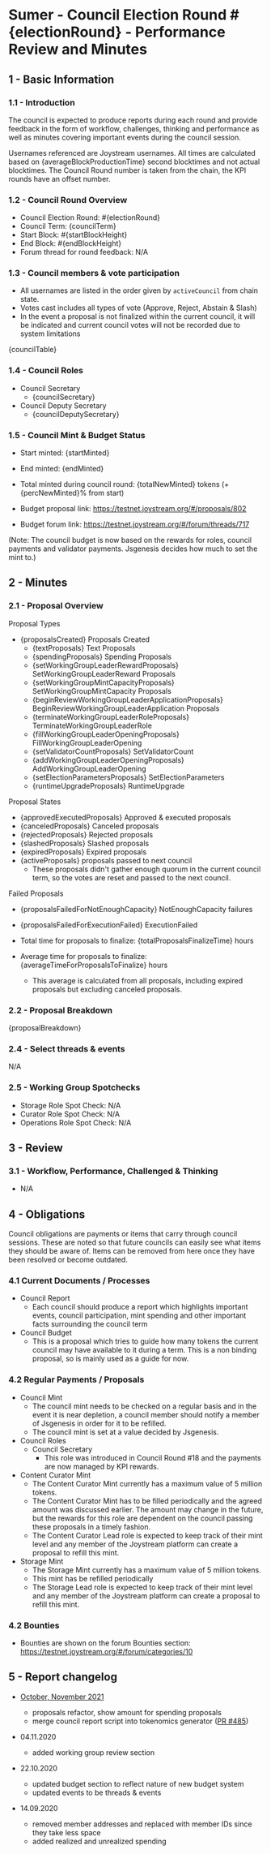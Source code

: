 # Sumer - Council Election Round #{electionRound}  - Performance Review and Minutes
## 1 - Basic Information
### 1.1 - Introduction
The council is expected to produce reports during each round and provide feedback in the form of workflow, challenges, thinking and performance as well as minutes covering important events during the council session.

Usernames referenced are Joystream usernames.
All times are calculated based on {averageBlockProductionTime} second blocktimes and not actual blocktimes.
The Council Round number is taken from the chain, the KPI rounds have an offset number.

### 1.2 - Council Round Overview
* Council Election Round: #{electionRound}
* Council Term: {councilTerm}
* Start Block: #{startBlockHeight}
* End Block: #{endBlockHeight}
* Forum thread for round feedback: N/A

### 1.3 - Council members & vote participation
* All usernames are listed in the order given by `activeCouncil` from chain state.
* Votes cast includes all types of vote (Approve, Reject, Abstain & Slash)
* In the event a proposal is not finalized within the current council, it will be indicated and current council votes will not be recorded due to system limitations

{councilTable}

### 1.4 - Council Roles
* Council Secretary
    * {councilSecretary}
* Council Deputy Secretary
    * {councilDeputySecretary}

### 1.5 - Council Mint & Budget Status
* Start minted: {startMinted}
* End minted: {endMinted}
* Total minted during council round: {totalNewMinted} tokens (+{percNewMinted}% from start)

* Budget proposal link: https://testnet.joystream.org/#/proposals/802
* Budget forum link: https://testnet.joystream.org/#/forum/threads/717

(Note: The council budget is now based on the rewards for roles, council payments and validator payments. Jsgenesis decides how much to set the mint to.)

## 2 - Minutes
### 2.1 - Proposal Overview
Proposal Types
- {proposalsCreated} Proposals Created
    - {textProposals} Text Proposals
    - {spendingProposals} Spending Proposals
    - {setWorkingGroupLeaderRewardProposals} SetWorkingGroupLeaderReward Proposals
    - {setWorkingGroupMintCapacityProposals} SetWorkingGroupMintCapacity Proposals
    - {beginReviewWorkingGroupLeaderApplicationProposals} BeginReviewWorkingGroupLeaderApplication Proposals
    - {terminateWorkingGroupLeaderRoleProposals} TerminateWorkingGroupLeaderRole
    - {fillWorkingGroupLeaderOpeningProposals} FillWorkingGroupLeaderOpening
    - {setValidatorCountProposals} SetValidatorCount
    - {addWorkingGroupLeaderOpeningProposals} AddWorkingGroupLeaderOpening
    - {setElectionParametersProposals} SetElectionParameters
    - {runtimeUpgradeProposals} RuntimeUpgrade

Proposal States
- {approvedExecutedProposals} Approved & executed proposals
- {canceledProposals} Canceled proposals
- {rejectedProposals} Rejected proposals
- {slashedProposals} Slashed proposals
- {expiredProposals} Expired proposals
- {activeProposals} proposals passed to next council
    - These proposals didn't gather enough quorum in the current council term, so the votes are reset and passed to the next council.

Failed Proposals
- {proposalsFailedForNotEnoughCapacity} NotEnoughCapacity failures
- {proposalsFailedForExecutionFailed} ExecutionFailed

- Total time for proposals to finalize: {totalProposalsFinalizeTime} hours
- Average time for proposals to finalize: {averageTimeForProposalsToFinalize} hours
    - This average is calculated from all proposals, including expired proposals but excluding canceled proposals.

### 2.2 - Proposal Breakdown

{proposalBreakdown}

### 2.4 - Select threads & events
N/A

### 2.5 - Working Group Spotchecks
- Storage Role Spot Check: N/A
- Curator Role Spot Check: N/A
- Operations Role Spot Check: N/A

## 3 - Review
### 3.1 - Workflow, Performance, Challenged & Thinking
* N/A

## 4 - Obligations
Council obligations are payments or items that carry through council sessions. These are noted so that future councils can easily see what items they should be aware of. Items can be removed from here once they have been resolved or become outdated.

### 4.1 Current Documents / Processes
- Council Report
    - Each council should produce a report which highlights important events, council participation, mint spending and other important facts surrounding the council term
- Council Budget
    - This is a proposal which tries to guide how many tokens the current council may have available to it during a term. This is a non binding proposal, so is mainly used as a guide for now.

### 4.2 Regular Payments / Proposals
- Council Mint
    - The council mint needs to be checked on a regular basis and in the event it is near depletion, a council member should notify a member of Jsgenesis in order for it to be refilled.
    - The council mint is set at a value decided by Jsgenesis.
- Council Roles
    - Council Secretary
        - This role was introduced in Council Round #18 and the payments are now managed by KPI rewards.
- Content Curator Mint
    - The Content Curator Mint currently has a maximum value of 5 million tokens.
    - The Content Curator Mint has to be filled periodically and the agreed amount was discussed earlier. The amount may change in the future, but the rewards for this role are dependent on the council passing these proposals in a timely fashion.
    - The Content Curator Lead role is expected to keep track of their mint level and any member of the Joystream platform can create a proposal to refill this mint.
- Storage Mint
    - The Storage Mint currently has a maximum value of 5 million tokens.
    - This mint has be refilled periodically
    - The Storage Lead role is expected to keep track of their mint level and any member of the Joystream platform can create a proposal to refill this mint.

### 4.2 Bounties
- Bounties are shown on the forum Bounties section: https://testnet.joystream.org/#/forum/categories/10

## 5 - Report changelog
- [October, November 2021](https://github.com/Joystream/community-repo/pull/428)
    - proposals refactor, show amount for spending proposals
    - merge council report script into tokenomics generator ([PR #485](https://github.com/Joystream/community-repo/pull/485))

- 04.11.2020
    - added working group review section

- 22.10.2020
    - updated budget section to reflect nature of new budget system
    - updated events to be threads & events

- 14.09.2020
    - removed member addresses and replaced with member IDs since they take less space
    - added realized and unrealized spending

